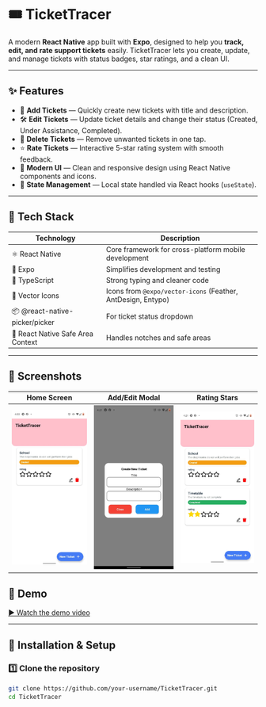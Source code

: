 # 🎟️ TicketTracer

A modern **React Native** app built with **Expo**, designed to help you **track, edit, and rate support tickets** easily.
TicketTracer lets you create, update, and manage tickets with status badges, star ratings, and a clean UI.

---

## ✨ Features

- 📝 **Add Tickets** — Quickly create new tickets with title and description.
- 🛠️ **Edit Tickets** — Update ticket details and change their status (Created, Under Assistance, Completed).
- 🚮 **Delete Tickets** — Remove unwanted tickets in one tap.
- ⭐ **Rate Tickets** — Interactive 5-star rating system with smooth feedback.
- 🎨 **Modern UI** — Clean and responsive design using React Native components and icons.
- 💾 **State Management** — Local state handled via React hooks (`useState`).

---

## 🧩 Tech Stack

| Technology | Description |
|-------------|-------------|
| ⚛️ React Native | Core framework for cross-platform mobile development |
| 🚀 Expo | Simplifies development and testing |
| 🧭 TypeScript | Strong typing and cleaner code |
| 🎨 Vector Icons | Icons from `@expo/vector-icons` (Feather, AntDesign, Entypo) |
| 📦 @react-native-picker/picker | For ticket status dropdown |
| 🧱 React Native Safe Area Context | Handles notches and safe areas |

---

## 📸 Screenshots

| Home Screen | Add/Edit Modal | Rating Stars |
|--------------|----------------|---------------|
| ![Home](assets/screenshots/ticket.jpg) | ![Modal](assets/screenshots/modal.jpg) | ![Stars](assets/screenshots/stars.jpg) |

## 🎥 Demo

[▶️ Watch the demo video](assets/demo.mp4)

---

## 🧰 Installation & Setup

### 1️⃣ Clone the repository
```bash
git clone https://github.com/your-username/TicketTracer.git
cd TicketTracer
